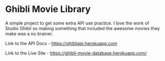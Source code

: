 # Ghibli Movie Library

A simple project to get some extra API use practice. I love the work of Studio Ghibli so making something that included the awesome movies they make was a no brainer.

Link to the API Docs - https://ghibliapi.herokuapp.com

Link to the Live Site - https://ghibli-movie-database.herokuapp.com/

